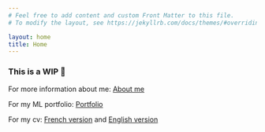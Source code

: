 ```yaml
---
# Feel free to add content and custom Front Matter to this file.
# To modify the layout, see https://jekyllrb.com/docs/themes/#overriding-theme-defaults

layout: home
title: Home
---
```

### This is a WIP :construction:


For more information about me: [About me](/about)

For my ML portfolio: [Portfolio](/portfolio)

For my cv: [French version](/CV_FR.pdf) and [English version](/CV_EN.pdf)


